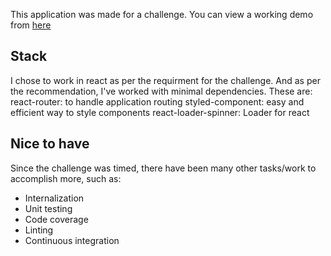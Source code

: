 This application was made for a challenge. You can view a working demo from [here](https://geronde.github.io/pokeapi-challenge/)

## Stack

I chose to work in react as per the requirment for the challenge. And as per the recommendation, I've worked with minimal dependencies. These are:
react-router: to handle application routing
styled-component: easy and efficient way to style components
react-loader-spinner: Loader for react

## Nice to have
Since the challenge was timed, there have been many other tasks/work to accomplish more, such as:
- Internalization
- Unit testing
- Code coverage
- Linting
- Continuous integration
